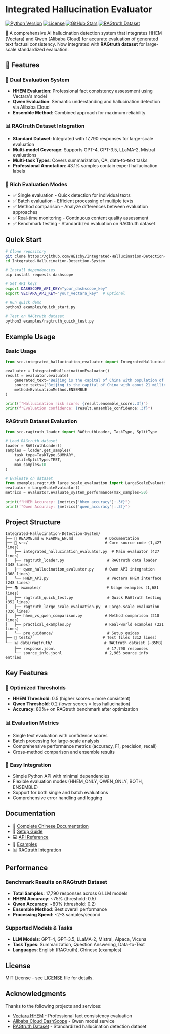 # Integrated Hallucination Evaluator

[![Python Version](https://img.shields.io/badge/python-3.7+-blue.svg)](https://www.python.org/downloads/)
[![License](https://img.shields.io/badge/license-MIT-green.svg)](LICENSE)
[![GitHub Stars](https://img.shields.io/github/stars/HEIcby/Integrated-Hallucination-Detection-System.svg)](https://github.com/HEIcby/Integrated-Hallucination-Detection-System/stargazers)
[![RAGtruth Dataset](https://img.shields.io/badge/dataset-RAGtruth-orange.svg)](data/ragtruth/)

🎯 A comprehensive AI hallucination detection system that integrates HHEM (Vectara) and Qwen (Alibaba Cloud) for accurate evaluation of generated text factual consistency. Now integrated with **RAGtruth dataset** for large-scale standardized evaluation.

## 🚀 Features

### 🔄 Dual Evaluation System
- **HHEM Evaluation**: Professional fact consistency assessment using Vectara's model
- **Qwen Evaluation**: Semantic understanding and hallucination detection via Alibaba Cloud
- **Ensemble Method**: Combined approach for maximum reliability

### 📊 RAGtruth Dataset Integration
- **Standard Dataset**: Integrated with 17,790 responses for large-scale evaluation
- **Multi-model Coverage**: Supports GPT-4, GPT-3.5, LLaMA-2, Mistral evaluations
- **Multi-task Types**: Covers summarization, QA, data-to-text tasks
- **Professional Annotation**: 43.1% samples contain expert hallucination labels

### 🎯 Rich Evaluation Modes
- ✅ Single evaluation - Quick detection for individual texts
- ✅ Batch evaluation - Efficient processing of multiple texts
- ✅ Method comparison - Analyze differences between evaluation approaches
- ✅ Real-time monitoring - Continuous content quality assessment
- ✅ Benchmark testing - Standardized evaluation on RAGtruth dataset

## Quick Start

```bash
# Clone repository
git clone https://github.com/HEIcby/Integrated-Hallucination-Detection-System.git
cd Integrated-Hallucination-Detection-System

# Install dependencies
pip install requests dashscope

# Set API keys
export DASHSCOPE_API_KEY="your_dashscope_key"
export VECTARA_API_KEY="your_vectara_key"  # Optional

# Run quick demo
python3 examples/quick_start.py

# Test on RAGtruth dataset
python3 examples/ragtruth_quick_test.py
```

## Example Usage

### Basic Usage
```python
from src.integrated_hallucination_evaluator import IntegratedHallucinationEvaluator, EvaluationMethod

evaluator = IntegratedHallucinationEvaluator()
result = evaluator.evaluate(
    generated_text="Beijing is the capital of China with population of 21 million.",
    source_texts=["Beijing is the capital of China with about 21 million residents."],
    method=EvaluationMethod.ENSEMBLE
)

print(f"Hallucination risk score: {result.ensemble_score:.3f}")
print(f"Evaluation confidence: {result.ensemble_confidence:.3f}")
```

### RAGtruth Dataset Evaluation
```python
from src.ragtruth_loader import RAGtruthLoader, TaskType, SplitType

# Load RAGtruth dataset
loader = RAGtruthLoader()
samples = loader.get_samples(
    task_type=TaskType.SUMMARY,
    split=SplitType.TEST,
    max_samples=10
)

# Evaluate on dataset
from examples.ragtruth_large_scale_evaluation import LargeScaleEvaluator
evaluator = LargeScaleEvaluator()
metrics = evaluator.evaluate_system_performance(max_samples=50)

print(f"HHEM Accuracy: {metrics['hhem_accuracy']:.3f}")
print(f"Qwen Accuracy: {metrics['qwen_accuracy']:.3f}")
```

## Project Structure

```
Integrated-Hallucination-Detection-System/
├── 📖 README.md & README_EN.md              # Documentation
├── 🚀 src/                                  # Core source code (1,427 lines)
│   ├── integrated_hallucination_evaluator.py  # Main evaluator (427 lines)
│   ├── ragtruth_loader.py                   # RAGtruth data loader (348 lines)
│   ├── qwen_hallucination_evaluator.py     # Qwen API integration (368 lines)
│   └── HHEM_API.py                          # Vectara HHEM interface (248 lines)
├── 📚 examples/                             # Usage examples (1,681 lines)
│   ├── ragtruth_quick_test.py               # Quick RAGtruth testing (352 lines)
│   ├── ragtruth_large_scale_evaluation.py  # Large-scale evaluation (326 lines)
│   ├── hhem_vs_qwen_comparison.py          # Method comparison (218 lines)
│   ├── practical_examples.py               # Real-world examples (221 lines)
│   └── pre_guidance/                        # Setup guides
├── 🧪 tests/                               # Test files (312 lines)
└── 📊 data/ragtruth/                       # RAGtruth dataset (~35MB)
    ├── response.jsonl                       # 17,790 responses
    └── source_info.jsonl                   # 2,965 source info entries
```

## Key Features

### 🎯 Optimized Thresholds
- **HHEM Threshold**: 0.5 (higher scores = more consistent)
- **Qwen Threshold**: 0.2 (lower scores = less hallucination)
- **Accuracy**: 80%+ on RAGtruth benchmark after optimization

### 📊 Evaluation Metrics
- Single text evaluation with confidence scores
- Batch processing for large-scale analysis
- Comprehensive performance metrics (accuracy, F1, precision, recall)
- Cross-method comparison and ensemble results

### 🔧 Easy Integration
- Simple Python API with minimal dependencies
- Flexible evaluation modes (HHEM_ONLY, QWEN_ONLY, BOTH, ENSEMBLE)
- Support for both single and batch evaluations
- Comprehensive error handling and logging

## Documentation

- 📖 [Complete Chinese Documentation](README.md)
- 🔧 [Setup Guide](examples/pre_guidance/SETUP_GUIDE.md)  
- 💻 [API Reference](src/)
- 🧪 [Examples](examples/)
- 📊 [RAGtruth Integration](data/ragtruth/)

## Performance

### Benchmark Results on RAGtruth Dataset
- **Total Samples**: 17,790 responses across 6 LLM models
- **HHEM Accuracy**: ~75% (threshold: 0.5)
- **Qwen Accuracy**: ~80% (threshold: 0.2)  
- **Ensemble Method**: Best overall performance
- **Processing Speed**: ~2-3 samples/second

### Supported Models & Tasks
- **LLM Models**: GPT-4, GPT-3.5, LLaMA-2, Mistral, Alpaca, Vicuna
- **Task Types**: Summarization, Question Answering, Data-to-Text
- **Languages**: English (RAGtruth), Chinese (examples)

## License

MIT License - see [LICENSE](LICENSE) file for details.

## Acknowledgments

Thanks to the following projects and services:
- [Vectara HHEM](https://vectara.com/) - Professional fact consistency evaluation
- [Alibaba Cloud DashScope](https://dashscope.console.aliyun.com/) - Qwen model service
- [RAGtruth Dataset](https://github.com/amazon-science/RAGtruth) - Standardized hallucination detection dataset

